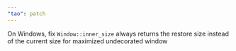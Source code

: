 ```yaml
---
"tao": patch
---
```


On Windows, fix `Window::inner_size` always returns the restore size instead of the current size for maximized undecorated window

